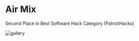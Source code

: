 # Air Mix

Second Place in Best Software Hack Category (PatriotHacks)

![gallery](https://user-images.githubusercontent.com/9091157/47759798-afa01600-dc87-11e8-8da1-03c7e99fd857.jpg)



